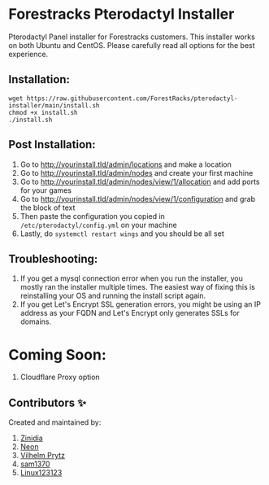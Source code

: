 # Forestracks Pterodactyl Installer
Pterodactyl Panel installer for Forestracks customers. This installer works on both Ubuntu and CentOS. Please carefully read all options for the best experience.

## Installation:
```
wget https://raw.githubusercontent.com/ForestRacks/pterodactyl-installer/main/install.sh
chmod +x install.sh
./install.sh
```
## Post Installation:
1) Go to http://yourinstall.tld/admin/locations and make a location
2) Go to http://yourinstall.tld/admin/nodes and create your first machine
3) Go to http://yourinstall.tld/admin/nodes/view/1/allocation and add ports for your games
4) Go to http://yourinstall.tld/admin/nodes/view/1/configuration and grab the block of text
5) Then paste the configuration you copied in `/etc/pterodactyl/config.yml` on your machine
6) Lastly, do `systemctl restart wings` and you should be all set

## Troubleshooting:
1) If you get a mysql connection error when you run the installer, you mostly ran the installer multiple times. The easiest way of fixing this is reinstalling your OS and running the install script again.
2) If you get Let's Encrypt SSL generation errors, you might be using an IP address as your FQDN and Let's Encrypt only generates SSLs for domains.

# Coming Soon:
1) Cloudflare Proxy option

## Contributors ✨

Created and maintained by:
1) [Zinidia](https://github.com/Zinidia)
2) [Neon](https://github.com/DeveloperNeon)
3) [Vilhelm Prytz](https://github.com/vilhelmprytz)
4) [sam1370](https://github.com/sam1370)
5) [Linux123123](https://github.com/Linux123123)
